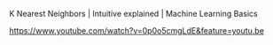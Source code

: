 K Nearest Neighbors | Intuitive explained | Machine Learning Basics

https://www.youtube.com/watch?v=0p0o5cmgLdE&feature=youtu.be